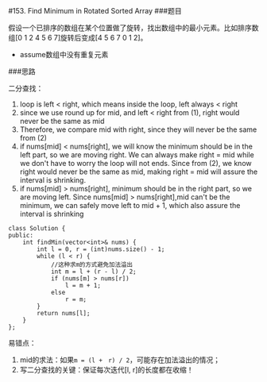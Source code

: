 #153. Find Minimum in Rotated Sorted Array
###题目

假设一个已排序的数组在某个位置做了旋转，找出数组中的最小元素。比如排序数组[0 1 2 4 5 6 7]旋转后变成[4 5 6 7 0 1 2]。

 - assume数组中没有重复元素
 
###思路

二分查找：

1. loop is left < right, which means inside the loop, left always < right
2. since we use round up for mid, and left < right from (1), right would never be the same as mid
3. Therefore, we compare mid with right, since they will never be the same from (2)
4. if nums[mid] < nums[right], we will know the minimum should be in the left part, so we are moving right.
We can always make right = mid while we don't have to worry the loop will not ends. Since from (2), we know right would never be the same as mid, making right = mid will assure the interval is shrinking.
5. if nums[mid] > nums[right], minimum should be in the right part, so we are moving left. Since nums[mid] > nums[right],mid can't be the minimum, we can safely move left to mid + 1, which also assure the interval is shrinking
```
class Solution {
public:
    int findMin(vector<int>& nums) {
        int l = 0, r = (int)nums.size() - 1;
        while (l < r) {
            //这种求m的方式避免加法溢出
            int m = l + (r - l) / 2;
            if (nums[m] > nums[r])
                l = m + 1;
            else
                r = m;
        }
        return nums[l];
    }
};
```

易错点：


1. mid的求法：如果`m = (l +　r) / 2`，可能存在加法溢出的情况；
2. 写二分查找的关键：保证每次迭代[l, r]的长度都在收缩！
